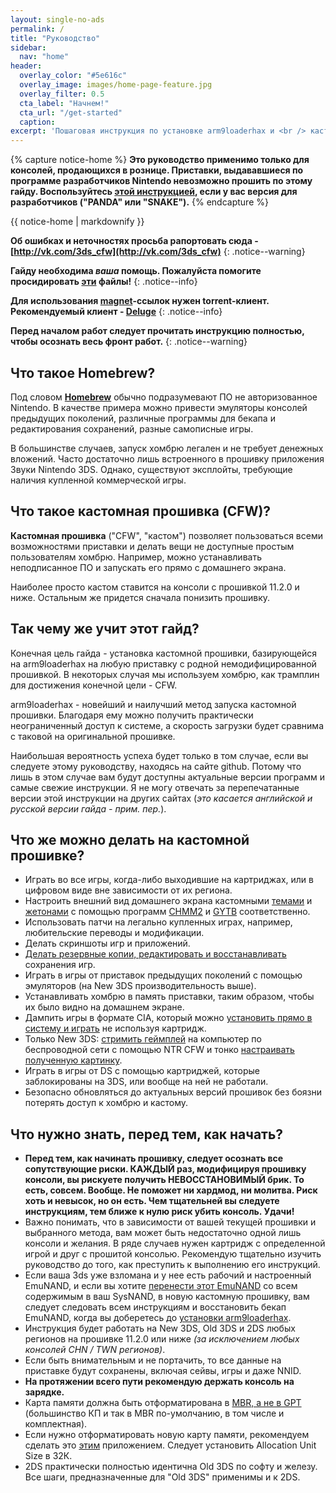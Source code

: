 ```yaml
---
layout: single-no-ads
permalink: /
title: "Руководство"
sidebar:
  nav: "home"
header:
  overlay_color: "#5e616c"
  overlay_image: images/home-page-feature.jpg
  overlay_filter: 0.5
  cta_label: "Начнем!"
  cta_url: "/get-started"
  caption:
excerpt: 'Пошаговая инструкция по установке arm9loaderhax и <br /> кастомной прошивки для 3DS от А до Я.<br /><br />**Актуализировал к версии гайда от Plailect<br />07.01.2017**'
---
```


<a name="start" />

{% capture notice-home %}
**Это руководство применимо только для консолей, продающихся в рознице. Приставки, выдававшиеся по программе разработчиков Nintendo невозможно прошить по этому гайду. 
Воспользуйтесь [этой инструкцией](https://dev.3ds.guide), если у вас версия для разработчиков ("PANDA" или "SNAKE").**
{% endcapture %}

<div class="notice--danger">{{ notice-home | markdownify }}</div>

**Об ошибках и неточностях просьба рапортовать сюда - [http://vk.com/3ds_cfw](http://vk.com/3ds_cfw)**
{: .notice--warning}

**Гайду необходима *ваша* помощь. Пожалуйста помогите просидировать [эти](https://3ds.guide/rss.xml) файлы!**
{: .notice--info}

**Для использования [magnet](https://ru.wikipedia.org/wiki/Magnet-%D1%81%D1%81%D1%8B%D0%BB%D0%BA%D0%B0)-ссылок нужен torrent-клиент. Рекомендуемый клиент - [Deluge](http://dev.deluge-torrent.org/wiki/Download)**
{: .notice--info}

**Перед началом работ следует прочитать инструкцию полностью, чтобы осознать весь фронт работ.**
{: .notice--warning}

## <a name="what_hombrw" />Что такое Homebrew? 

Под словом [**Homebrew**](https://ru.wikipedia.org/wiki/Homebrew_(%D0%BA%D0%BE%D0%BC%D0%BF%D1%8C%D1%8E%D1%82%D0%B5%D1%80%D0%BD%D1%8B%D0%B5_%D0%B8%D0%B3%D1%80%D1%8B)) обычно подразумевают ПО не авторизованное Nintendo. В качестве примера можно привести эмуляторы консолей предыдущих поколений, различные программы для бекапа и редактирования сохранений, разные самописные игры.

В большинстве случаев, запуск хомбрю легален и не требует денежных вложений. Часто достаточно лишь встроенного в прошивку приложения Звуки Nintendo 3DS. Однако, существуют эксплойты, требующие наличия купленной коммерческой игры. 

## <a name="what_cfw" />Что такое кастомная прошивка (CFW)?

**Кастомная прошивка** ("CFW", "кастом") позволяет пользоваться всеми возможностями приставки и делать вещи не доступные простым пользователям хомбрю. Например, можно устанавливать неподписанное ПО и запускать его прямо с домашнего экрана. 

Наиболее просто кастом ставится на консоли с прошивкой 11.2.0 и ниже. Остальным же придется сначала понизить прошивку.

## <a name="what_guide" />Так чему же учит этот гайд?

Конечная цель гайда - установка кастомной прошивки, базирующейся на arm9loaderhax на любую приставку с родной немодифицированной прошивкой. В некоторых случая мы используем хомбрю, как трамплин для достижения конечной цели - CFW. 

arm9loaderhax - новейший и наилучший метод запуска кастомной прошивки. Благодаря ему можно получить практически неограниченный доступ к системе, а скорость загрузки будет сравнима с таковой на оригинальной прошивке.

Наибольшая вероятность успеха будет только в том случае, если вы следуете этому руководству, находясь на сайте github. Потому что лишь в этом случае вам будут доступны актуальные версии программ и самые свежие инструкции. Я не могу отвечать за перепечатанные версии этой инструкции на других сайтах (*это касается английской и русской версии гайда - прим. пер.*).

## <a name="what_can_cfw" />Что же можно делать на кастомной прошивке?

+ Играть во все игры, когда-либо выходившие на картриджах, или в цифровом виде вне зависимости от их региона.
+ Настроить внешний вид домашнего экрана кастомными [темами](themes) и [жетонами](badges) с помощью программ [СHMM2](http://rinnegatamante.it/site/3ds_hbs.php) и [GYTB](https://github.com/MrCheeze/GYTB) соответственно. 
+ Использовать патчи на легально купленных играх, например, любительские переводы и модификации. 
+ Делать скриншоты игр и приложений.
+ [Делать резервные копии, редактировать и восстанавливать](https://gbatemp.net/threads/release-jks-savemanager-Homebrew-cia-save-manager.413143/) сохранения игр. 
+ Играть в игры от приставок предыдущих поколений с помощью эмуляторов (на New 3DS производительность выше).
+ Устанавливать хомбрю в память приставки, таким образом, чтобы их было видно на домашнем экране.
+ Дампить игры в формате CIA, который можно [установить прямо в систему и играть](https://vk.com/3ds_cfw?w=wall-125012133_147%2Fall) не используя картридж. 
+ Только New 3DS: [стримить геймплей](https://vk.com/3ds_cfw?w=wall-125012133_102%2Fall) на компьютер по беспроводной сети с помощью NTR CFW и тонко [настраивать полученную картинку](https://vk.com/3ds_cfw?w=wall-125012133_111%2Fall).
+ Играть в игры от DS с помощью картриджей, которые заблокированы на 3DS, или вообще на ней не работали.
+ Безопасно обновляться до актуальных версий прошивок без боязни потерять доступ к хомбрю и кастому. 

## <a name="what_know" />Что нужно знать, перед тем, как начать?

+ **Перед тем, как начинать прошивку, следует осознать все сопутствующие риски. КАЖДЫЙ раз, модифицируя прошивку консоли, вы рискуете получить НЕВОССТАНОВИМЫЙ брик. То есть, совсем. Вообще. Не поможет ни хардмод, ни молитва. Риск хоть и невысок, но он есть. Чем тщательней вы следуете инструкциям, тем ближе к нулю риск убить консоль. Удачи!**
+ Важно понимать, что в зависимости от вашей текущей прошивки и выбранного метода, вам может быть недостаточно одной лишь консоли и желания. В ряде случаев нужен картридж с определенной игрой и друг с прошитой консолью. Рекомендую тщательно изучить руководство до того, как преступить к выполнению его инструкций. 
+ Если ваша 3ds уже взломана и у нее есть рабочий и настроенный EmuNAND, и если вы хотите [перенести этот EmuNAND](move-emunand) со всем содержимым в ваш SysNAND, в новую кастомную прошивку, вам следует следовать всем инструкциям и восстановить бекап EmuNAND, когда вы доберетесь до [установки arm9loaderhax](installing-arm9loaderhax).
+ Инструкция будет работать на New 3DS, Old 3DS и 2DS любых регионов на прошивке 11.2.0 или ниже *(за исключением любых консолей CHN / TWN регионов)*.
+ Если быть внимательным и не портачить, то все данные на приставке будут сохранены, включая сейвы, игры и даже NNID.
+ **На протяжении всего пути рекомендую держать консоль на зарядке.**
+ Карта памяти должна быть отформатирована в [MBR, а не в GPT](http://www.howtogeek.com/245610/) (большинство КП и так в MBR по-умолчанию, в том числе и комплектная).
+ Если нужно отформатировать новую карту памяти, рекомендуем сделать это [этим](http://www.ridgecrop.demon.co.uk/index.htm?guiformat.htm) приложением. Следует установить Allocation Unit Size в 32К.
+ 2DS практически полностью идентична Old 3DS по софту и железу. Все шаги, предназначенные для "Old 3DS" применимы и к 2DS.